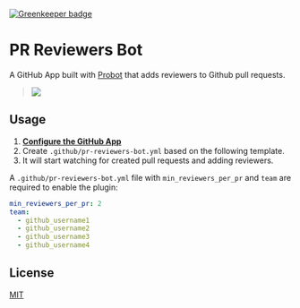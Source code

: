 [![Greenkeeper badge](https://badges.greenkeeper.io/matheussampaio/pr-reviewers-bot.svg)](https://greenkeeper.io/)

PR Reviewers Bot
=================
A GitHub App built with [Probot](https://github.com/probot/probot) that adds reviewers to Github pull requests.

> [![](https://user-images.githubusercontent.com/1020467/41391403-0e0661d0-6f60-11e8-88ba-03977963574f.png)](https://github.com/matheussampaio/pr-reviewers-bot)


## Usage

1. **[Configure the GitHub App](https://github.com/apps/pr-reviewers-bot)**
2. Create `.github/pr-reviewers-bot.yml` based on the following template.
3. It will start watching for created pull requests and adding reviewers.

A `.github/pr-reviewers-bot.yml` file with `min_reviewers_per_pr` and `team` are required to enable the plugin:

```yml
min_reviewers_per_pr: 2
team:
  - github_username1
  - github_username2
  - github_username3
  - github_username4
```

## License

[MIT](https://github.com/matheussampaio/pr-reviewers-bot/blob/master/LICENSE)
